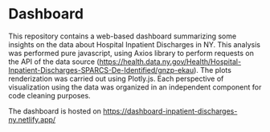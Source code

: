 # Dashboard
This repository contains a web-based dashboard summarizing some insights on the data about Hospital Inpatient Discharges in NY. This analysis was performed pure javascript, using Axios library to perform requests on the API of the data source (https://health.data.ny.gov/Health/Hospital-Inpatient-Discharges-SPARCS-De-Identified/gnzp-ekau). The plots renderization was carried out using Plotly.js. Each perspective of visualization using the data was organized in an independent component for code cleaning purposes.

The dashboard is hosted on https://dashboard-inpatient-discharges-ny.netlify.app/

